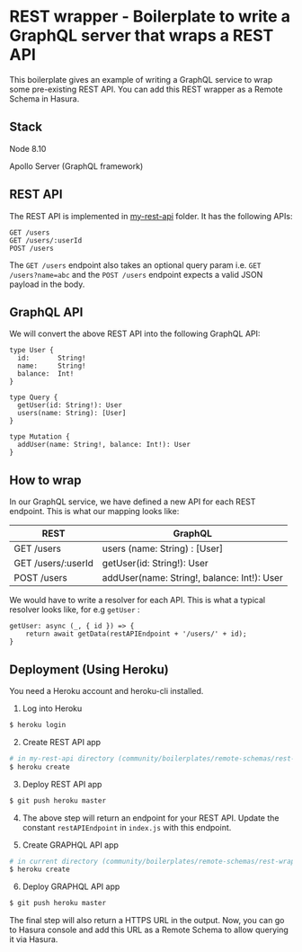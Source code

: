 # REST wrapper - Boilerplate to write a GraphQL server that wraps a REST API

This boilerplate gives an example of writing a GraphQL service to wrap some pre-existing REST API.
You can add this REST wrapper as a Remote Schema in Hasura.

## Stack

Node 8.10

Apollo Server (GraphQL framework)

## REST API

The REST API is implemented in [my-rest-api](my-rest-api/) folder. It has the following APIs:

```
GET /users
GET /users/:userId
POST /users
```

The `GET /users` endpoint also takes an optional query param i.e. `GET /users?name=abc` and the `POST /users` endpoint expects a valid JSON payload in the body.

## GraphQL API

We will convert the above REST API into the following GraphQL API:

```
type User {
  id:       String!
  name:     String!
  balance:  Int!
}

type Query {
  getUser(id: String!): User
  users(name: String): [User]
}

type Mutation {
  addUser(name: String!, balance: Int!): User
}
```

## How to wrap

In our GraphQL service, we have defined a new API for each REST endpoint. This is what our mapping looks like:

| REST                |  GraphQL                                       |
|---------------------|------------------------------------------------|
| GET /users          | users (name: String) : [User]                  |
| GET /users/:userId  | getUser(id: String!): User                     |
| POST /users         | addUser(name: String!, balance: Int!): User    |

We would have to write a resolver for each API. This is what a typical resolver looks like, for e.g `getUser` :

```
getUser: async (_, { id }) => {
    return await getData(restAPIEndpoint + '/users/' + id);
}
```

## Deployment (Using Heroku)

You need a Heroku account and heroku-cli installed.

1. Log into Heroku

```bash
$ heroku login
```

2. Create REST API app

```bash
# in my-rest-api directory (community/boilerplates/remote-schemas/rest-wrapper/my-rest-api)
$ heroku create
```

3. Deploy REST API app

```bash
$ git push heroku master
```

4. The above step will return an endpoint for your REST API. Update the constant `restAPIEndpoint` in `index.js` with this endpoint.

5. Create GRAPHQL API app

```bash
# in current directory (community/boilerplates/remote-schemas/rest-wrapper)
$ heroku create
```

6. Deploy GRAPHQL API app

```bash
$ git push heroku master
```

The final step will also return a HTTPS URL in the output. Now, you can go to Hasura console and add this URL as a Remote Schema to allow querying it via Hasura.
